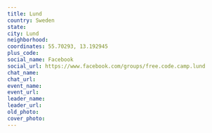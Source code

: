 ```yaml
---
title: Lund
country: Sweden
state: 
city: Lund
neighborhood: 
coordinates: 55.70293, 13.192945
plus_code:
social_name: Facebook
social_url: https://www.facebook.com/groups/free.code.camp.lund
chat_name:
chat_url:
event_name:
event_url:
leader_name:
leader_url:
old_photo: 
cover_photo:
---
```

